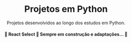 <h1 align="center">Projetos em Python</h1>

<p align="center">Projetos desenvolvidos ao longo dos estudos em Python.</p>


<h4 align="center"> 
	🚧  React Select 🚀 Sempre em construção e adaptações...  🚧
</h4>

